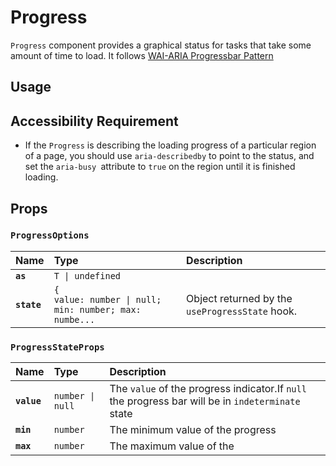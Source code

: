 # Progress

`Progress` component provides a graphical status for tasks that take some amount
of time to load. It follows
[WAI-ARIA Progressbar Pattern](https://www.w3.org/TR/wai-aria-1.2/#progressbar)

<!-- ADD_TOC -->

## Usage

<!-- ADD_EXAMPLE src/progress/stories/templates/ProgressBasicJsx.ts -->

<!-- CODESANDBOX
link_title: Progress Basic
js: src/progress/stories/templates/ProgressBasicJsx.ts
css: src/progress/stories/templates/ProgressBasicCss.ts
-->

<!-- CODESANDBOX
link_title: Progress Linear
js: src/progress/stories/templates/LinearProgressJsx.ts
deps: ['@emotion/css']
-->

<!-- CODESANDBOX
link_title: Progress Circular
js: src/progress/stories/templates/CircularProgressJsx.ts
deps: ['@emotion/css']
-->

## Accessibility Requirement

- If the `Progress` is describing the loading progress of a particular region of
  a page, you should use `aria-describedby` to point to the status, and set the
  `aria-busy `attribute to `true` on the region until it is finished loading.

<!-- ADD_COMPOSITION src/progress -->

## Props

### `ProgressOptions`

| Name        | Type                                                                                                                                                                             | Description                                     |
| :---------- | :------------------------------------------------------------------------------------------------------------------------------------------------------------------------------- | :---------------------------------------------- |
| **`as`**    | <code>T \| undefined</code>                                                                                                                                                      |                                                 |
| **`state`** | <code title="{ value: number \| null; min: number; max: number; isIndeterminate: boolean; percent: number \| null; }">{ value: number \| null; min: number; max: numbe...</code> | Object returned by the `useProgressState` hook. |

### `ProgressStateProps`

| Name        | Type                        | Description                                                                                       |
| :---------- | :-------------------------- | :------------------------------------------------------------------------------------------------ |
| **`value`** | <code>number \| null</code> | The `value` of the progress indicator.If `null` the progress bar will be in `indeterminate` state |
| **`min`**   | <code>number</code>         | The minimum value of the progress                                                                 |
| **`max`**   | <code>number</code>         | The maximum value of the                                                                          |
